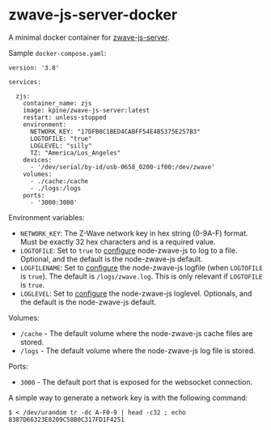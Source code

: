 # zwave-js-server-docker

A minimal docker container for [zwave-js-server](https://github.com/zwave-js/zwave-js-server/).

Sample `docker-compose.yaml`:

```
version: '3.8'

services:

  zjs:
    container_name: zjs
    image: kpine/zwave-js-server:latest
    restart: unless-stopped
    environment:
      NETWORK_KEY: "17DFB0C1BED4CABFF54E4B5375E257B3"
      LOGTOFILE: "true"
      LOGLEVEL: "silly"
      TZ: "America/Los_Angeles"
    devices:
      - '/dev/serial/by-id/usb-0658_0200-if00:/dev/zwave'
    volumes:
      - ./cache:/cache
      - ./logs:/logs
    ports:
      - '3000:3000'
```

Environment variables:
- `NETWORK_KEY`: The Z-Wave network key in hex string (0-9A-F) format. Must be exactly 32 hex characters and is a required value.
- `LOGTOFILE`: Set to `true` to [configure](https://zwave-js.github.io/node-zwave-js/#/api/driver?id=logconfig) node-zwave-js to log to a file. Optional, and the default is the node-zwave-js default.
- `LOGFILENAME`: Set to [configure](https://zwave-js.github.io/node-zwave-js/#/api/driver?id=logconfig) the node-zwave-js logfile (when `LOGTOFILE` is `true`). The default is `/logs/zwave.log`. This is only relevant if `LOGTOFILE` is `true`.
- `LOGLEVEL`: Set to [configure](https://zwave-js.github.io/node-zwave-js/#/api/driver?id=logconfig) the node-zwave-js loglevel. Optionals, and the default is the node-zwave-js default.

Volumes:
- `/cache` - The default volume where the node-zwave-js cache files are stored.
- `/logs` - The default volume where the node-zwave-js log file is stored.

Ports:
- `3000` - The default port that is exposed for the websocket connection.

A simple way to generate a network key is with the following command:
```
$ < /dev/urandom tr -dc A-F0-9 | head -c32 ; echo
8387D66323E8209C58B0C317FD1F4251
```
